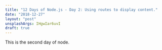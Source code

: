 ```yaml
---
title: "12 Days of Node.js - Day 2: Using routes to display content."
date: "2018-12-27"
layout: "post"
unsplashArgs: IHgwIar6uvI
draft: true
---
```


This is the second day of node.
